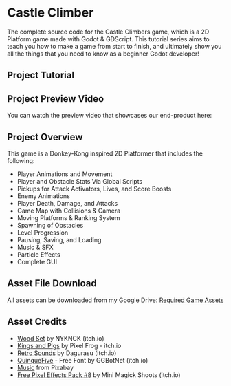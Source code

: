 # Castle Climber
The complete source code for the Castle Climbers game, which is a 2D Platform game made with Godot & GDScript. This tutorial series aims to teach you how to make a game from start to finish, and ultimately show you all the things that you need to know as a beginner Godot developer!

## Project Tutorial


## Project Preview Video
You can watch the preview video that showcases our end-product here:

## Project Overview
This game is a Donkey-Kong inspired 2D Platformer that includes the following:
-	Player Animations and Movement 
-	Player and Obstacle Stats Via Global Scripts
-	Pickups for Attack Activators, Lives, and Score Boosts
-	Enemy Animations
-	Player Death, Damage, and Attacks
-	Game Map with Collisions & Camera
-	Moving Platforms & Ranking System 
-	Spawning of Obstacles
-	Level Progression
-	Pausing, Saving, and Loading
-	Music & SFX
-	Particle Effects
-	Complete GUI

## Asset File Download
All assets can be downloaded from my Google Drive:
[Required Game Assets](https://drive.google.com/file/d/1vykUcubag43wx7OqTneKxXPITP2nNssc/view?usp=sharing)

## Asset Credits
- [Wood Set](https://nyknck.itch.io/wood-set) by NYKNCK (itch.io)
- [Kings and Pigs](https://pixelfrog-assets.itch.io/kings-and-pigs) by Pixel Frog - itch.io
- [Retro Sounds](https://dagurasusketch.itch.io/retrosounds) by Dagurasu (itch.io)
- [QuinqueFive](https://ggbot.itch.io/quinquefive-font) - Free Font by GGBotNet (itch.io)
- [Music](https://pixabay.com/sound-effects/search/fantasy/) from Pixabay
- [Free Pixel Effects Pack #8](https://xyezawr.itch.io/free-pixel-effects-pack8) by Mini Magick Shoots (itch.io)


